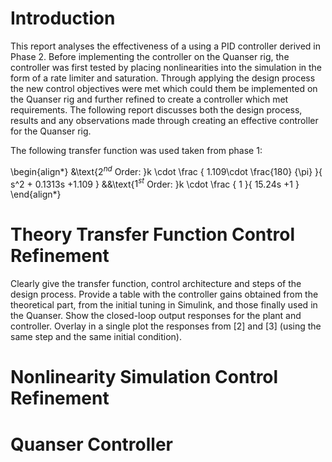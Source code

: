 # Introduction

This report analyses the effectiveness of a using a PID controller derived in Phase 2. Before implementing the controller on the Quanser rig, the controller was first tested by placing nonlinearities into the simulation in the form of a rate limiter and saturation. Through applying the design process the new control objectives were met which could them be implemented on the Quanser rig and further refined to create a controller which met requirements. The following report discusses both the design process, results and any observations made through creating an effective controller for the Quanser rig.

The following transfer function was used taken from phase 1:

\begin{align*}
&\text{$2^{nd}$ Order: }k \cdot \frac { 1.109\cdot \frac{180} {\pi} }{ s^2 + 0.1313s +1.109 }
&&\text{$1^{st}$ Order: }k \cdot \frac { 1 }{ 15.24s +1 }
\end{align*}

# Theory Transfer Function Control Refinement

Clearly give the transfer function, control architecture and steps of the design process.
Provide a table with the controller gains obtained from the theoretical part, from the initial
tuning in Simulink, and those finally used in the Quanser.
Show the closed-loop output responses for the plant and controller. Overlay in a single plot the responses from [2] and [3] (using the same step and the same initial condition).

# Nonlinearity Simulation Control Refinement

# Quanser Controller
